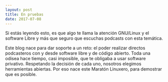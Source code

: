 ```yaml
---
layout: post
title: En pruebas
date: 2017-07-08
---
```


Si estás leyendo esto, es que algo te llama la atención GNU/Linux y el software Libre y más que seguro que escuchas podcasts con esta temática. 

Este blog nace para dar soporte a un reto: el poder realizar directos podcasteros con y desde software libre y de código abierto. Toda una odisea hace tiempo, casi imposible, que te obligaba a usar software privativo.
Respetando la decisión de cada uno, nosotros elegimos herramientas abiertas. Por eso nace este Maratón Linuxero, para demostrar que es posible.
